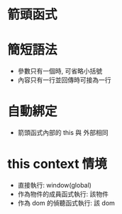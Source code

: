 # 箭頭函式

# 簡短語法
- 參數只有一個時, 可省略小括號
- 內容只有一行並回傳時可接為一行

# 自動綁定
- 箭頭函式內部的 this 與 外部相同

# this context 情境
- 直接執行: window(global)
- 作為物件的成員函式執行: 該物件
- 作為 dom 的偵聽函式執行: 該 dom
